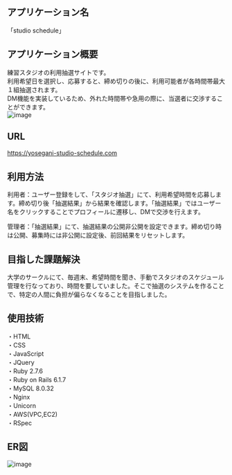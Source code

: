 ##  アプリケーション名
  「studio schedule」

## アプリケーション概要
  練習スタジオの利用抽選サイトです。  
  利用希望日を選択し、応募すると、締め切りの後に、利用可能者が各時間帯最大１組抽選されます。  
  DM機能を実装しているため、外れた時間帯や急用の際に、当選者に交渉することができます。  
  ![image](https://user-images.githubusercontent.com/106065354/227141382-b3d69eac-03d9-4b80-9d4d-ea0b0d42635c.png)

## URL
  https://yosegani-studio-schedule.com


## 利用方法
  利用者：ユーザー登録をして、「スタジオ抽選」にて、利用希望時間を応募します。締め切り後「抽選結果」から結果を確認します。「抽選結果」ではユーザー名をクリックすることでプロフィールに遷移し、DMで交渉を行えます。  

  管理者：「抽選結果」にて、抽選結果の公開非公開を設定できます。締め切り時は公開、募集時には非公開に設定後、前回結果をリセットします。

## 目指した課題解決
  大学のサークルにて、毎週末、希望時間を聞き、手動でスタジオのスケジュール管理を行なっており、時間を要していました。そこで抽選のシステムを作ることで、特定の人間に負担が偏らなくなることを目指しました。

## 使用技術
  ・HTML  
  ・CSS  
  ・JavaScript  
  ・JQuery  
  ・Ruby 2.7.6  
  ・Ruby on Rails 6.1.7  
  ・MySQL 8.0.32  
  ・Nginx  
  ・Unicorn  
  ・AWS(VPC,EC2)  
  ・RSpec  

## ER図
 ![image](https://user-images.githubusercontent.com/106065354/227135660-0f676be0-c1b3-47bc-95e3-f91b15ce34ed.png)


